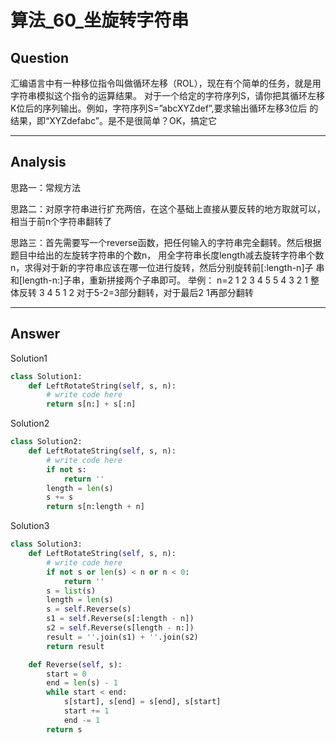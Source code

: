 # 算法_60_坐旋转字符串


## Question
汇编语言中有一种移位指令叫做循环左移（ROL），现在有个简单的任务，就是用字符串模拟这个指令的运算结果。
对于一个给定的字符序列S，请你把其循环左移K位后的序列输出。例如，字符序列S=”abcXYZdef”,要求输出循环左移3位后
的结果，即“XYZdefabc”。是不是很简单？OK，搞定它

----

## Analysis
思路一：常规方法

思路二：对原字符串进行扩充两倍，在这个基础上直接从要反转的地方取就可以，相当于前n个字符串翻转了

思路三：首先需要写一个reverse函数，把任何输入的字符串完全翻转。然后根据题目中给出的左旋转字符串的个数n，
用全字符串长度length减去旋转字符串个数n，求得对于新的字符串应该在哪一位进行旋转，然后分别旋转前[:length-n]子
串和[length-n:]子串，重新拼接两个子串即可。
举例：  n=2
       1 2 3 4 5
       5 4 3 2 1   整体反转
       3 4 5 1 2   对于5-2=3部分翻转，对于最后2 1再部分翻转

----

## Answer
Solution1
```python
class Solution1:
    def LeftRotateString(self, s, n):
        # write code here
        return s[n:] + s[:n]
```

Solution2
```python
class Solution2:
    def LeftRotateString(self, s, n):
        # write code here
        if not s:
            return ''
        length = len(s)
        s += s
        return s[n:length + n]
```

Solution3
```python
class Solution3:
    def LeftRotateString(self, s, n):
        # write code here
        if not s or len(s) < n or n < 0:
            return ''
        s = list(s)
        length = len(s)
        s = self.Reverse(s)
        s1 = self.Reverse(s[:length - n])
        s2 = self.Reverse(s[length - n:])
        result = ''.join(s1) + ''.join(s2)
        return result

    def Reverse(self, s):
        start = 0
        end = len(s) - 1
        while start < end:
            s[start], s[end] = s[end], s[start]
            start += 1
            end -= 1
        return s
```